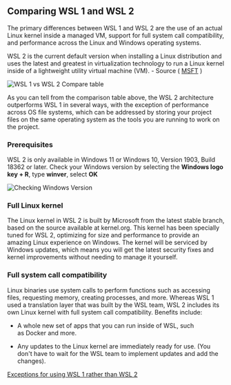 ## Comparing WSL 1 and WSL 2

The primary differences between WSL 1 and WSL 2 are the use of an actual Linux kernel inside a managed VM, support for full system call compatibility, and performance across the Linux and Windows operating systems. 

WSL 2 is the current default version when installing a Linux distribution and uses the latest and greatest in virtualization technology to run a Linux kernel inside of a lightweight utility virtual machine (VM). - Source ( [MSFT](https://learn.microsoft.com/) )

![WSL 1 vs WSL 2 Compare table](https://i.imgur.com/wYjXmBt.png)

As you can tell from the comparison table above, the WSL 2 architecture outperforms WSL 1 in several ways, with the exception of performance across OS file systems, which can be addressed by storing your project files on the same operating system as the tools you are running to work on the project.

### Prerequisites

WSL 2 is only available in Windows 11 or Windows 10, Version 1903, Build 18362 or later. Check your Windows version by selecting the **Windows logo key + R**, type **winver**, select **OK**

![Checking Windows Version](https://i.imgur.com/CmYbEyL.png)

### Full Linux kernel

The Linux kernel in WSL 2 is built by Microsoft from the latest stable branch, based on the source available at kernel.org. This kernel has been specially tuned for WSL 2, optimizing for size and performance to provide an amazing Linux experience on Windows. The kernel will be serviced by Windows updates, which means you will get the latest security fixes and kernel improvements without needing to manage it yourself.

### Full system call compatibility

Linux binaries use system calls to perform functions such as accessing files, requesting memory, creating processes, and more. Whereas WSL 1 used a translation layer that was built by the WSL team, WSL 2 includes its own Linux kernel with full system call compatibility. Benefits include:

- A whole new set of apps that you can run inside of WSL, such as Docker and more.

- Any updates to the Linux kernel are immediately ready for use. (You don't have to wait for the WSL team to implement updates and add the changes).

[Exceptions for using WSL 1 rather than WSL 2](https://learn.microsoft.com/en-us/windows/wsl/compare-versions#exceptions-for-using-wsl-1-rather-than-wsl-2)
